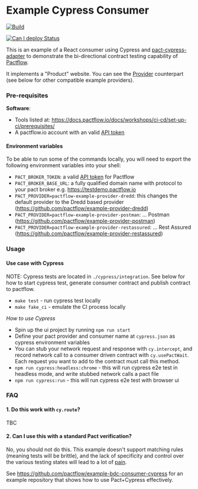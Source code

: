 # Example Cypress Consumer

[![Build](https://github.com/pactflow/example-bdc-consumer-cypress/actions/workflows/build.yml/badge.svg)](https://github.com/pactflow/example-bdc-consumer-cypress/actions/workflows/build.yml)

[![Can I deploy Status](https://testdemo.pactflow.io/pacticipants/pactflow-example-consumer-cypress/branches/master/latest-version/can-i-deploy/to-environment/production/badge)](https://testdemo.pactflow.io/pacticipants/pactflow-example-consumer-cypress/branches/master/latest-version/can-i-deploy/to-environment/production/badge)

This is an example of a React consumer using Cypress and [pact-cypress-adapter](https://www.npmjs.com/package/@pactflow/pact-cypress-adapter) to demonstrate the bi-directional contract testing capability of [Pactflow](https://pactflow.io).

It implements a "Product" website. You can see the [Provider](https://github.com/pactflow/example-pactflow-example-provider-dredd) counterpart (see below for other compatible example providers).

### Pre-requisites

**Software**:

- Tools listed at: https://docs.pactflow.io/docs/workshops/ci-cd/set-up-ci/prerequisites/
- A pactflow.io account with an valid [API token](https://docs.pactflow.io/docs/getting-started/#configuring-your-api-token)

#### Environment variables

To be able to run some of the commands locally, you will need to export the following environment variables into your shell:

- `PACT_BROKER_TOKEN`: a valid [API token](https://docs.pactflow.io/docs/getting-started/#configuring-your-api-token) for Pactflow
- `PACT_BROKER_BASE_URL`: a fully qualified domain name with protocol to your pact broker e.g. https://testdemo.pactflow.io
- `PACT_PROVIDER=pactflow-example-provider-dredd`: this changes the default provider to the Dredd based provider (https://github.com/pactflow/example-provider-dredd)
- `PACT_PROVIDER=pactflow-example-provider-postman`: ... Postman (https://github.com/pactflow/example-provider-postman)
- `PACT_PROVIDER=pactflow-example-provider-restassured`: ... Rest Assured (https://github.com/pactflow/example-provider-restassured)

### Usage

#### Use case with Cypress

NOTE: Cypress tests are located in `./cypress/integration`. See below for how to start cypress test, generate consumer contract and publish contract to pactflow.

- `make test` - run cypress test locally
- `make fake_ci` - emulate the CI process locally

_How to use Cypress_

- Spin up the ui project by running `npm run start`
- Define your pact provider and consumer name at `cypress.json` as cypress environment variables
- You can stub your network request and response with `cy.intercept`, and record network call to a consumer driven contract with `cy.usePactWait`. Each request you want to add to the contract must call this method.
- `npm run cypress:headless:chrome` - this will run cypress e2e test in headless mode, and write stubbed network calls a pact file
- `npm run cypress:run` - this will run cypress e2e test with browser ui

### FAQ

#### 1. Do this work with `cy.route`?

TBC

#### 2. Can I use this with a standard Pact verification?

No, you should not do this. This example doesn't support matching rules (meaning tests will be brittle), and the lack of specificity and control over the various testing states will lead to a lot of [pain](https://pactflow.io/blog/a-disastrous-tale-of-ui-testing-with-pact/).

See https://github.com/pactflow/example-bdc-consumer-cypress for an example repository that shows how to use Pact+Cypress effectively.
